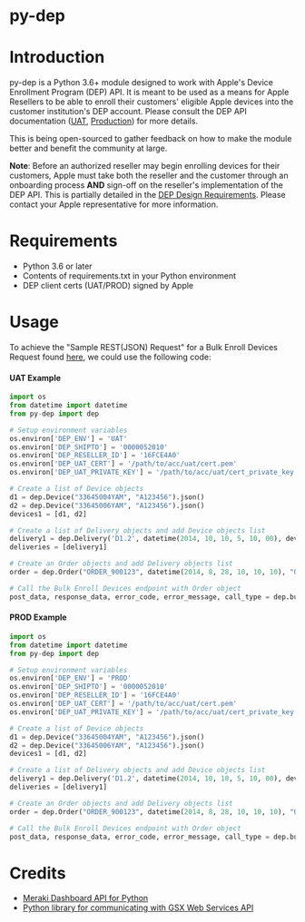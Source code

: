 # py-dep
Introduction
============

py-dep is a Python 3.6+ module designed to work with Apple's Device Enrollment Program (DEP) API. It is meant to be used as a means for 
Apple Resellers to be able to enroll their customers' eligible Apple devices into the customer institution's DEP account. Please consult the DEP API documentation ([UAT](https://applecareconnect.apple.com/api-docs/depuat/html/WSStart.html?user=reseller),
[Production](https://applecareconnect.apple.com/api-docs/dep/html/WSReference.html?user=reseller)) for more details.

This is being open-sourced to gather feedback on how to make the module better and benefit the community at large.

**Note**: Before an authorized reseller may begin enrolling devices for their customers, Apple must take both the reseller and the customer
through an onboarding process **AND** sign-off on the reseller's implementation of the DEP API. This is partially detailed in the 
[DEP Design Requirements](https://applecareconnect.apple.com/api-docs/depuat/html/WSImpManual.html?user=reseller&id=1111&lang=EN).
Please contact your Apple representative for more information.


Requirements
============

- Python 3.6 or later
- Contents of requirements.txt in your Python environment
- DEP client certs (UAT/PROD) signed by Apple


Usage
=====
To achieve the "Sample REST(JSON) Request" for a Bulk Enroll Devices Request found [here](https://applecareconnect.apple.com/api-docs/depuat/html/WSReference.html?user=reseller&id=1111&lang=EN#requestXmlHdr),
we could use the following code:

#### UAT Example

```python
import os
from datetime import datetime
from py-dep import dep

# Setup environment variables
os.environ['DEP_ENV'] = 'UAT'
os.environ['DEP_SHIPTO'] = '0000052010'
os.environ['DEP_RESELLER_ID'] = '16FCE4A0'
os.environ['DEP_UAT_CERT'] = '/path/to/acc/uat/cert.pem'
os.environ['DEP_UAT_PRIVATE_KEY'] = '/path/to/acc/uat/cert_private_key.pem'

# Create a list of Device objects
d1 = dep.Device("33645004YAM", "A123456").json()
d2 = dep.Device("33645006YAM", "A123456").json()
devices1 = [d1, d2]

# Create a list of Delivery objects and add Device objects list
delivery1 = dep.Delivery('D1.2', datetime(2014, 10, 10, 5, 10, 00), devices1).json()
deliveries = [delivery1]

# Create an Order objects and add Delivery objects list
order = dep.Order("ORDER_900123", datetime(2014, 8, 28, 10, 10, 10), "OR", "19827", "PO_12345", deliveries).json()

# Call the Bulk Enroll Devices endpoint with Order object
post_data, response_data, error_code, error_message, call_type = dep.bulk_enroll_devices("TXN_001122", order)
```


#### PROD Example

```python
import os
from datetime import datetime
from py-dep import dep

# Setup environment variables
os.environ['DEP_ENV'] = 'PROD'
os.environ['DEP_SHIPTO'] = '0000052010'
os.environ['DEP_RESELLER_ID'] = '16FCE4A0'
os.environ['DEP_UAT_CERT'] = '/path/to/acc/uat/cert.pem'
os.environ['DEP_UAT_PRIVATE_KEY'] = '/path/to/acc/uat/cert_private_key.pem'

# Create a list of Device objects
d1 = dep.Device("33645004YAM", "A123456").json()
d2 = dep.Device("33645006YAM", "A123456").json()
devices1 = [d1, d2]

# Create a list of Delivery objects and add Device objects list
delivery1 = dep.Delivery('D1.2', datetime(2014, 10, 10, 5, 10, 00), devices1).json()
deliveries = [delivery1]

# Create an Order objects and add Delivery objects list
order = dep.Order("ORDER_900123", datetime(2014, 8, 28, 10, 10, 10), "OR", "19827", "PO_12345", deliveries).json()

# Call the Bulk Enroll Devices endpoint with Order object
post_data, response_data, error_code, error_message, call_type = dep.bulk_enroll_devices("TXN_001122", order)
```


Credits
=====
- [Meraki Dashboard API for Python](https://github.com/meraki/dashboard-api-python)
- [Python library for communicating with GSX Web Services API](https://github.com/filipp/py-gsxws)
